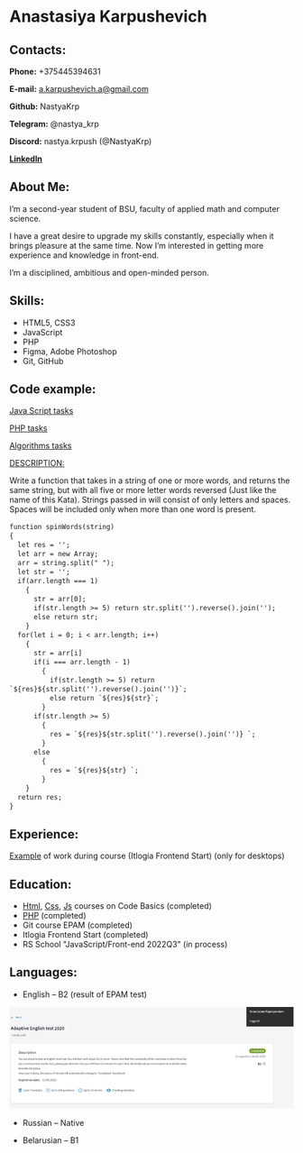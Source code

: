 # Anastasiya Karpushevich
## Contacts:

**Phone:** +375445394631

**E-mail:** a.karpushevich.a@gmail.com

**Github:** NastyaKrp

**Telegram:** @nastya_krp

**Discord:** nastya.krpush (@NastyaKrp)

**[LinkedIn](https://www.linkedin.com/in/anastasia-karpushevich-5740b7244/)**

## About Me:

I’m a second-year student of BSU, faculty of applied math and computer science.

I have a great desire to upgrade my skills constantly, especially when it brings pleasure at the same time. 
Now I’m interested in getting more experience and knowledge in front-end. 

I’m a disciplined, ambitious and open-minded person.

## Skills:

* HTML5, CSS3
* JavaScript
* PHP
* Figma, Adobe Photoshop 
* Git, GitHub

## Code example:
[Java Script tasks](https://github.com/NastyaKrp/js-tasks)

[PHP tasks](https://github.com/NastyaKrp/php-tasks)

[Algorithms tasks](https://github.com/NastyaKrp/algorithms)

[DESCRIPTION:](https://www.codewars.com/kata/5264d2b162488dc400000001)

Write a function that takes in a string of one or more words, and returns the same string, but with all five or more letter words reversed (Just like the name of this Kata). Strings passed in will consist of only letters and spaces. Spaces will be included only when more than one word is present.

```
function spinWords(string)
{
  let res = '';
  let arr = new Array;
  arr = string.split(" ");
  let str = '';
  if(arr.length === 1)
    {
      str = arr[0];
      if(str.length >= 5) return str.split('').reverse().join('');
      else return str;
    }
  for(let i = 0; i < arr.length; i++)
    {
      str = arr[i]
      if(i === arr.length - 1)
        {
          if(str.length >= 5) return `${res}${str.split('').reverse().join('')}`;
          else return `${res}${str}`;
        }
      if(str.length >= 5)
        {
          res = `${res}${str.split('').reverse().join('')} `;
        }
      else
        {
          res = `${res}${str} `;
        }
    }
  return res;
}
```

## Experience:
[Example](https://nastyakrp.github.io/test/) of work during course (Itlogia Frontend Start) (only for desktops)

## Education:
* [Html](https://ru.code-basics.com/languages/html), [Css](https://ru.code-basics.com/languages/css), [Js](https://ru.code-basics.com/languages/javascript) courses on Code Basics (completed)
* [PHP](https://ru.hexlet.io/courses/php-basics) (completed)
* Git course EPAM (completed)
* Itlogia Frontend Start (completed)
* RS School "JavaScript/Front-end 2022Q3" (in process)

## Languages:

* English – B2 (result of EPAM test)

![english level](b2.png)

* Russian – Native

* Belarusian – B1





